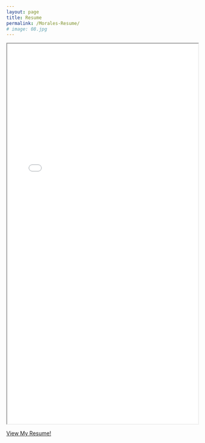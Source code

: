 ```yaml
---
layout: page
title: Resume
permalink: /Morales-Resume/
# image: 08.jpg
---
```


<iframe src="/images/Marco-Morales-Resume.pdf" width="100%" height="1000px">
</iframe>
<!-- <p align="center">
  <img src="/zolan/images/resume.png" />
</p> -->


[View My Resume!](https://drive.google.com/file/d/1_kZet4DiX0Bf8TbN1xMBtH7-PYGBWU1G/view?usp=sharing)
